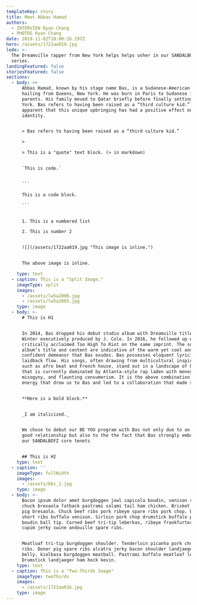 ```yaml
---
templateKey: story
title: Meet Abbas Hamad
authors:
  - INTERVIEW Ryan Chang
  - PHOTOS Ryan Chang
date: 2019-11-02T18:00:26.297Z
hero: /assets/1722aa019.jpg
lede: >-
  The Dreamville rapper from New York helps helps usher in our SANDALBOYZ BE YOU
  series.
landingFeatured: false
storiesFeatured: false
sections:
  - body: >+
      Abbas Hamad, known by his stage name Bas, is a Sudanese-American rapper
      hailing from Queens, New York. He was born in Paris to Sudanese immigrant
      parents. His family moved to Qatar briefly before finally setting in New
      York. Bas refers to having been raised as a “third culture kid.” It is
      apparent that this unique upbringing has had a positive effect on his
      identity.


      > Bas refers to having been raised as a “third culture kid.”

      >

      > This is a "quote" text block. (> in markdown)


      `This is code.`


      ```

      This is a code block.

      ```


      1. This is a numbered list

      2. This is number 2


      ![](/assets/1722aa019.jpg "This image is inline.")


      The above image is inline.

    type: text
  - caption: This is a "Split Image."
    imageType: split
    images:
      - /assets/lw5a2006.jpg
      - /assets/lw5a2085.jpg
    type: image
  - body: >-
      # This is H1


      In 2014, Bas dropped his debut studio album with Dreamville titled Last
      Winter executively produced by J. Cole. In 2016, he followed up with
      critically acclaimed Too High To Riot on the same imprint. The sophomore
      album’s title and content are indicative of the warm yet cool and
      confident demeanor that Bas exudes. Bas possesses eloquent lyricism with a
      laidback flow. His songs, often drawing from multicultural inspirations
      such as afro beat and French house, stand out in a landscape of hip-hop
      that is currently dominated by Atlanta-style rap laden with money,
      misogyny, and flaunting consumerism. It is the above combination of good
      energy that drew us to Bas and led to a collaboration that made sense.


      **Here is a bold block.**


      _I am italicized._


      We chose to debut our BE YOU program with Bas not only due to an existing
      good relationship but also to the the fact that Bas strongly embodies many
      our SANDALBOYZ core tenets


      ## This is H2
    type: text
  - caption: ''
    imageType: fullWidth
    images:
      - /assets/bbc_2.jpg
    type: image
  - body: >-
      Bacon ipsum dolor amet burgdoggen jowl capicola boudin, venison ribeye
      chuck bresaola fatback pastrami salami tail ham chicken. Brisket drumstick
      pig bresaola. Chuck beef ribs pork ribeye spare ribs pork chop. Beef jerky
      short ribs buffalo venison. Sirloin pork chop drumstick buffalo pork
      boudin ball tip. Corned beef tri-tip leberkas, ribeye frankfurter pastrami
      cupim jerky swine andouille spare ribs.


      Meatloaf tri-tip burgdoggen shoulder. Tenderloin picanha pork chop spare
      ribs. Doner pig spare ribs alcatra jerky bacon shoulder landjaeger pork
      belly, kielbasa burgdoggen meatball. Pastrami buffalo meatloaf leberkas.
      Drumstick landjaeger ham hock kevin.
    type: text
  - caption: This is a "Two-Thirds Image"
    imageType: twoThirds
    images:
      - /assets/1722aa016.jpg
    type: image
---
```


